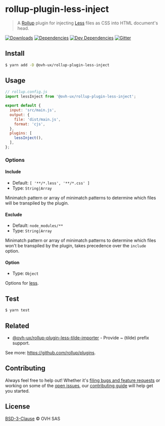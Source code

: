 # rollup-plugin-less-inject

> A [Rollup](https://rollupjs.org/) plugin for injecting [Less](http://lesscss.org/) files as CSS into HTML document's head.

[![Downloads](https://badgen.net/npm/dt/@ovh-ux/rollup-plugin-less-inject)](https://npmjs.com/package/@ovh-ux/rollup-plugin-less-inject) [![Dependencies](https://badgen.net/david/dep/ovh/rollup-plugin-less-inject)](https://npmjs.com/package/@ovh-ux/rollup-plugin-less-inject?activeTab=dependencies) [![Dev Dependencies](https://badgen.net/david/dev/ovh/rollup-plugin-less-inject)](https://npmjs.com/package/@ovh-ux/rollup-plugin-less-inject?activeTab=dependencies) [![Gitter](https://badgen.net/badge/gitter/ovh-ux/blue?icon=gitter)](https://gitter.im/ovh/ux)

## Install

```sh
$ yarn add -D @ovh-ux/rollup-plugin-less-inject
```

## Usage

```js
// rollup.config.js
import lessInject from '@ovh-ux/rollup-plugin-less-inject';

export default {
  input: 'src/main.js',
  output: {
    file: 'dist/main.js',
    format: 'cjs',
  },
  plugins: [
    lessInject(),
  ],
};
```

### Options

#### Include

+ Default: `[ '**/*.less', '**/*.css' ]`
+ Type: `String|Array`

Minimatch pattern or array of minimatch patterns to determine which files will be transpiled by the plugin.

#### Exclude

+ Default: `node_modules/**`
+ Type: `String|Array`

Minimatch pattern or array of minimatch patterns to determine which files won't be transpiled by the plugin, takes precedence over the `include` option.

#### Option

+ Type: `Object`

Options for [less](http://lesscss.org/usage/#programmatic-usage).

## Test

```sh
$ yarn test
```

## Related

- [@ovh-ux/rollup-plugin-less-tilde-importer](https://github.com/ovh/rollup-plugin-less-tilde-importer) - Provide ~ (tilde) prefix support.

See more: https://github.com/rollup/plugins.

## Contributing

Always feel free to help out! Whether it's [filing bugs and feature requests](https://github.com/ovh/rollup-plugin-less-inject/issues/new) or working on some of the [open issues](https://github.com/ovh/rollup-plugin-less-inject/issues), our [contributing guide](CONTRIBUTING.md) will help get you started.

## License

[BSD-3-Clause](LICENSE) © OVH SAS
